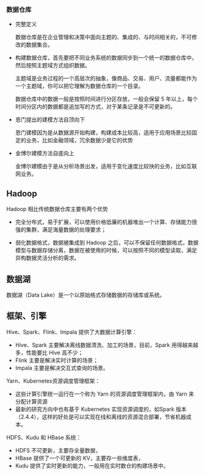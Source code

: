 ### 数据仓库

- 完整定义

  数据仓库是在企业管理和决策中面向主题的、集成的、与时间相关的，不可修改的数据集合。

- 构建数据仓库，首先要把不同业务系统的数据同步到一个统一的数据仓库中，然后按照主题域方式组织数据。

  主题域是业务过程的一个高层次的抽象，像商品、交易、用户、流量都能作为一个主题域，你可以把它理解为数据仓库的一个目录。

  数据仓库中的数据一般是按照时间进行分区存放，一般会保留 5 年以上，每个时间分区内的数据都是追加写的方式，对于某条记录是不可更新的。

- 恩门提出的建模方法自顶向下

  恩门建模因为是从数据源开始构建，构建成本比较高，适用于应用场景比较固定的业务，比如金融领域，冗余数据少是它的优势

- 金博尔建模方法自底向上

  金博尔建模由于是从分析场景出发，适用于变化速度比较快的业务，比如互联网业务。

## Hadoop 

Hadoop 相比传统数据仓库主要有两个优势

- 完全分布式，易于扩展，可以使用价格低廉的机器堆出一个计算、存储能力很强的集群，满足海量数据的处理要求；

- 弱化数据格式，数据被集成到 Hadoop 之后，可以不保留任何数据格式，数据模型与数据存储分离，数据在被使用的时候，可以按照不同的模型读取，满足异构数据灵活分析的需求。

  

## 数据湖

数据湖（Data Lake）是一个以原始格式存储数据的存储库或系统。



## 框架、引擎

Hive、Spark、Flink、Impala 提供了大数据计算引擎：

- Hive、Spark 主要解决离线数据清洗、加工的场景，目前，Spark 用得越来越多，性能要比 Hive 高不少；
- Flink 主要是解决实时计算的场景；
- Impala 主要是解决交互式查询的场景。

Yarn、Kubernetes资源调度管理框架：

- 这些计算引擎统一运行在一个称为 Yarn 的资源调度管理框架内，由 Yarn 来分配计算资源
- 最新的研究方向中也有基于 Kubernetes 实现资源调度的，如Spark 版本（2.4.4），这样的好处是可以实现在线和离线的资源混合部署，节省机器成本。

HDFS、Kudu 和 HBase 系统：

- HDFS 不可更新，主要存全量数据，
- HBase 提供了一个可更新的 KV，主要存一些维度表，
- Kudu 提供了实时更新的能力，一般用在实时数仓的构建场景中。


